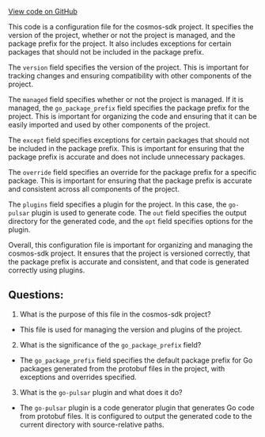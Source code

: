 [View code on GitHub](https://github.com/cosmos/cosmos-sdk/blob/main/x/tx/signing/aminojson/internal/buf.gen.yaml)

This code is a configuration file for the cosmos-sdk project. It specifies the version of the project, whether or not the project is managed, and the package prefix for the project. It also includes exceptions for certain packages that should not be included in the package prefix.

The `version` field specifies the version of the project. This is important for tracking changes and ensuring compatibility with other components of the project.

The `managed` field specifies whether or not the project is managed. If it is managed, the `go_package_prefix` field specifies the package prefix for the project. This is important for organizing the code and ensuring that it can be easily imported and used by other components of the project.

The `except` field specifies exceptions for certain packages that should not be included in the package prefix. This is important for ensuring that the package prefix is accurate and does not include unnecessary packages.

The `override` field specifies an override for the package prefix for a specific package. This is important for ensuring that the package prefix is accurate and consistent across all components of the project.

The `plugins` field specifies a plugin for the project. In this case, the `go-pulsar` plugin is used to generate code. The `out` field specifies the output directory for the generated code, and the `opt` field specifies options for the plugin.

Overall, this configuration file is important for organizing and managing the cosmos-sdk project. It ensures that the project is versioned correctly, that the package prefix is accurate and consistent, and that code is generated correctly using plugins.
## Questions: 
 1. What is the purpose of this file in the cosmos-sdk project?
- This file is used for managing the version and plugins of the project.

2. What is the significance of the `go_package_prefix` field?
- The `go_package_prefix` field specifies the default package prefix for Go packages generated from the protobuf files in the project, with exceptions and overrides specified.

3. What is the `go-pulsar` plugin and what does it do?
- The `go-pulsar` plugin is a code generator plugin that generates Go code from protobuf files. It is configured to output the generated code to the current directory with source-relative paths.